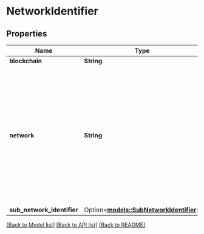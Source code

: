 # NetworkIdentifier

## Properties

Name | Type | Description | Notes
------------ | ------------- | ------------- | -------------
**blockchain** | **String** |  | 
**network** | **String** | If a blockchain has a specific chain-id or network identifier, it should go in this field. It is up to the client to determine which network-specific identifier is mainnet or testnet.  | 
**sub_network_identifier** | Option<[**models::SubNetworkIdentifier**](SubNetworkIdentifier.md)> |  | [optional]

[[Back to Model list]](../README.md#documentation-for-models) [[Back to API list]](../README.md#documentation-for-api-endpoints) [[Back to README]](../README.md)


